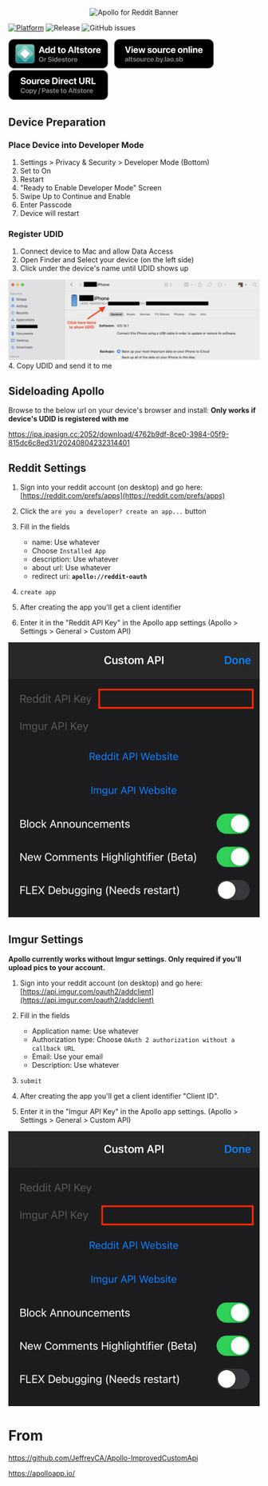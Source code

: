 <p align="center">
  <img src="https://github.com/Balackburn/Apollo/assets/93828569/532f0b7e-8c06-483c-9d04-8b84ada7b972" alt="Apollo for Reddit Banner" />
</p>

[![Platform](http://img.shields.io/badge/platform-iOS/iPadOS/macOS-blue.svg)](https://developer.apple.com/iphone/index.action)
![Release](https://img.shields.io/github/downloads/Balackburn/Apollo/total)
![GitHub issues](https://img.shields.io/github/issues-raw/Balackburn/Apollo)

<a href="https://tinyurl.com/ApolloAltstore"><img src="https://raw.githubusercontent.com/YTLitePlus/Assets/main/Github/Buttons/Altstore/Altstore.png" width="200"></a>
&nbsp;
<a href="https://altsource.by.lao.sb/browse/?source=https%3A%2F%2Fraw.githubusercontent.com%2FBalackburn%2FApollo%2Fmain%2Fapps.json"><img src="https://raw.githubusercontent.com/YTLitePlus/Assets/main/Github/Buttons/Altstore/altsource.by.lao.sb.png"
 width="200"></a>
&nbsp;
<a href="https://balackburn.github.io/Apollo/apps.json"><img src="https://raw.githubusercontent.com/YTLitePlus/Assets/main/Github/Buttons/Altstore/URL.png" width="200"></a>

## Device Preparation

### Place Device into Developer Mode

1. Settings > Privacy & Security > Developer Mode (Bottom) 
2. Set to On
3. Restart
4. "Ready to Enable Developer Mode" Screen
5. Swipe Up to Continue and Enable
6. Enter Passcode
7. Device will restart

### Register UDID

1. Connect device to Mac and allow Data Access
2. Open Finder and Select your device (on the left side)
3. Click under the device's name until UDID shows up
<img src="images/UDID.png">
4. Copy UDID and send it to me

## Sideloading Apollo

Browse to the below url on your device's browser and install:
**Only works if device's UDID is registered with me**

https://ipa.ipasign.cc:2052/download/4762b9df-8ce0-3984-05f9-815dc6c8ed31/20240804232314401

## Reddit Settings

1. Sign into your reddit account (on desktop) and go here:  
    [https://reddit.com/prefs/apps](https://reddit.com/prefs/apps)
2. Click the `are you a developer? create an app...` button
3. Fill in the fields
	* name: Use whatever
	* Choose `Installed App`
	* description: Use whatever
	* about url: Use whatever
	* redirect uri: **`apollo://reddit-oauth`**
4. `create app`

5. After creating the app you'll get a client identifier

6. Enter it in the "Reddit API Key" in the Apollo app settings
   (Apollo > Settings > General > Custom API)

<img src="images/redditAPI.png">

## Imgur Settings
**Apollo currently works without Imgur settings. Only required if you'll upload pics to your account.**

1. Sign into your reddit account (on desktop) and go here:  
    [https://api.imgur.com/oauth2/addclient](https://api.imgur.com/oauth2/addclient)
2. Fill in the fields
    
	* Application name: Use whatever
	* Authorization type: Choose `OAuth 2 authorization without a callback URL`
	* Email: Use your email
	* Description: Use whatever

3. `submit`
4. After creating the app you'll get a client identifier "Client ID".
5. Enter it in the "Imgur API Key" in the Apollo app settings.
   (Apollo > Settings > General > Custom API)

<img src="images/imgurAPI.png">

# From 

https://github.com/JeffreyCA/Apollo-ImprovedCustomApi

https://apolloapp.io/
